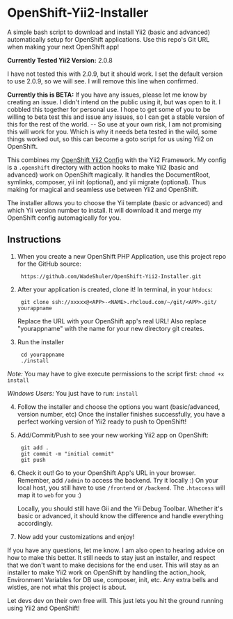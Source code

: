# OpenShift-Yii2-Installer

A simple bash script to download and install Yii2 (basic and advanced) automatically setup for OpenShift applications. Use this repo's Git URL when making your next OpenShift app!

**Currently Tested Yii2 Version:** 2.0.8

I have not tested this with 2.0.9, but it should work. I set the default version to use 2.0.9, so we will see. I will remove this line when confirmed.

**Currently this is BETA:** If you have any issues, please let me know by creating an issue. I didn't intend on the public using it, but was open to it. I cobbled this together for personal use. I hope to get some of you to be willing to beta test this and issue any issues, so I can get a stable version of this for the rest of the world. -- So use at your own risk, I am not promising this will work for you. Which is why it needs beta tested in the wild, some things worked out, so this can become a goto script for us using Yii2 on OpenShift.

This combines my [OpenShift Yii2 Config](https://github.com/WadeShuler/OpenShift-Yii2-Config) with the Yii2 Framework. My config is a `.openshift` directory with action hooks to make Yii2 (basic and advanced) work on OpenShift magically. It handles the DocumentRoot, symlinks, composer, yii init (optional), and yii migrate (optional). Thus making for magical and seamless use between Yii2 and OpenShift.

The installer allows you to choose the Yii template (basic or advanced) and which Yii version number to install. It will download it and merge my OpenShift config automagically for you.

## Instructions

1. When you create a new OpenShift PHP Application, use this project repo for the GitHub source:

        https://github.com/WadeShuler/OpenShift-Yii2-Installer.git

2. After your application is created, clone it! In terminal, in your `htdocs`:

        git clone ssh://xxxxx@<APP>-<NAME>.rhcloud.com/~/git/<APP>.git/ yourappname

    Replace the URL with your OpenShift app's real URL! Also replace "yourappname" with the name for your new directory git creates.

3. Run the installer

        cd yourappname
        ./install

*Note:* You may have to give execute permissions to the script first: `chmod +x install`

*Windows Users:* You just have to run: `install`

4. Follow the installer and choose the options you want (basic/advanced, version number, etc) Once the installer finishes successfully, you have a perfect working version of Yii2 ready to push to OpenShift!

5. Add/Commit/Push to see your new working Yii2 app on OpenShift:

        git add .
        git commit -m "initial commit"
        git push

6. Check it out! Go to your OpenShift App's URL in your browser. Remember, add `/admin` to access the backend.
    Try it locally :) On your local host, you still have to use `/frontend` or `/backend`. The `.htaccess` will map it to `web` for you :)

    Locally, you should still have Gii and the Yii Debug Toolbar. Whether it's basic or advanced, it should know the difference and handle everything accordingly.

7. Now add your customizations and enjoy!


If you have any questions, let me know. I am also open to hearing advice on how to make this better. It still needs to stay just an installer, and respect that we don't want to make decisions for the end user. This will stay as an installer to make Yii2 work on OpenShift by handling the action_hook, Environment Variables for DB use, composer, init, etc. Any extra bells and wistles, are not what this project is about.

Let devs dev on their own free will. This just lets you hit the ground running using Yii2 and OpenShift!
